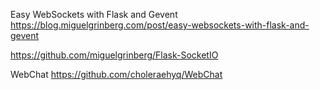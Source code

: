 Easy WebSockets with Flask and Gevent
https://blog.miguelgrinberg.com/post/easy-websockets-with-flask-and-gevent

https://github.com/miguelgrinberg/Flask-SocketIO

WebChat
https://github.com/choleraehyq/WebChat
